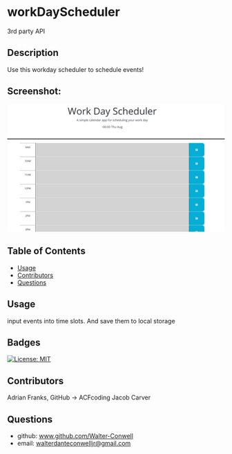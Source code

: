 # workDayScheduler

3rd party API

## Description

Use this workday scheduler to schedule events!

## Screenshot:

![Alt text](./Assets/images/image.png)

## Table of Contents

- [Usage](#usage)
- [Contributors](#credits)
- [Questions](#gitUser)

## Usage

input events into time slots. And save them to local storage

## Badges

[![License: MIT](https://img.shields.io/badge/License-MIT-yellow.svg)](https://opensource.org/licenses/MIT)

## Contributors

Adrian Franks, GitHub -> ACFcoding
Jacob Carver

## Questions

- github: www.github.com/Walter-Conwell
- email: walterdanteconwelljr@gmail.com
